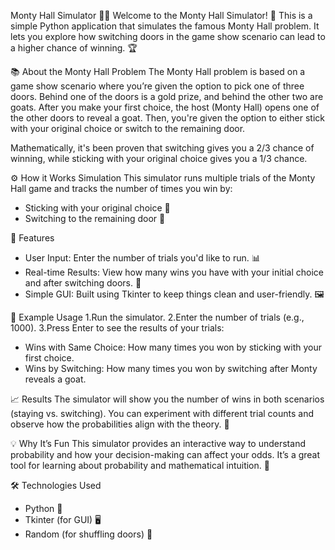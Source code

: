 Monty Hall Simulator 🎰🚪
Welcome to the Monty Hall Simulator! 🎉
This is a simple Python application that simulates the famous Monty Hall problem. It lets you explore how switching doors in the game show scenario can lead to a higher chance of winning. 🏆

📚 About the Monty Hall Problem
The Monty Hall problem is based on a game show scenario where you’re given the option to pick one of three doors. Behind one of the doors is a gold prize, and behind the other two are goats. After you make your first choice, the host (Monty Hall) opens one of the other doors to reveal a goat. Then, you're given the option to either stick with your original choice or switch to the remaining door.

Mathematically, it's been proven that switching gives you a 2/3 chance of winning, while sticking with your original choice gives you a 1/3 chance.

⚙️ How it Works
Simulation
This simulator runs multiple trials of the Monty Hall game and tracks the number of times you win by:

- Sticking with your original choice 🎯
- Switching to the remaining door 🔄

🏁 Features
- User Input: Enter the number of trials you'd like to run. 📊
- Real-time Results: View how many wins you have with your initial choice and after switching doors. 🏅
- Simple GUI: Built using Tkinter to keep things clean and user-friendly. 🖼️

🎯 Example Usage
1.Run the simulator.
2.Enter the number of trials (e.g., 1000).
3.Press Enter to see the results of your trials:
- Wins with Same Choice: How many times you won by sticking with your first choice.
- Wins by Switching: How many times you won by switching after Monty reveals a goat.

📈 Results
The simulator will show you the number of wins in both scenarios (staying vs. switching). You can experiment with different trial counts and observe how the probabilities align with the theory. 🧮

💡 Why It’s Fun
This simulator provides an interactive way to understand probability and how your decision-making can affect your odds. It’s a great tool for learning about probability and mathematical intuition. 🧠

🛠️ Technologies Used
- Python 🐍
- Tkinter (for GUI) 🖥️
- Random (for shuffling doors) 🎲
